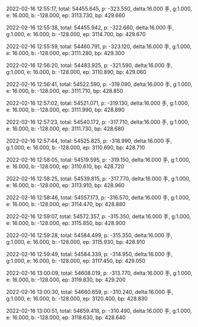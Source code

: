 2022-02-16 12:55:17, total: 54455.645, p: -323.550, delta:16.000 手, g:1.000, e: 16.000, b: -128.000, ep: 3113.730, bp: 429.660

2022-02-16 12:55:38, total: 54455.942, p: -322.660, delta:16.000 手, g:1.000, e: 16.000, b: -128.000, ep: 3114.700, bp: 429.670

2022-02-16 12:55:59, total: 54460.791, p: -323.120, delta:16.000 手, g:1.000, e: 16.000, b: -128.000, ep: 3111.280, bp: 429.300

2022-02-16 12:56:20, total: 54483.925, p: -321.590, delta:16.000 手, g:1.000, e: 16.000, b: -128.000, ep: 3110.890, bp: 429.060

2022-02-16 12:56:41, total: 54522.590, p: -319.090, delta:16.000 手, g:1.000, e: 16.000, b: -128.000, ep: 3111.710, bp: 428.850

2022-02-16 12:57:02, total: 54521.071, p: -319.130, delta:16.000 手, g:1.000, e: 16.000, b: -128.000, ep: 3111.990, bp: 428.890

2022-02-16 12:57:23, total: 54540.172, p: -317.710, delta:16.000 手, g:1.000, e: 16.000, b: -128.000, ep: 3111.730, bp: 428.680

2022-02-16 12:57:44, total: 54525.825, p: -318.990, delta:16.000 手, g:1.000, e: 16.000, b: -128.000, ep: 3110.690, bp: 428.710

2022-02-16 12:58:05, total: 54519.595, p: -319.150, delta:16.000 手, g:1.000, e: 16.000, b: -128.000, ep: 3110.610, bp: 428.720

2022-02-16 12:58:25, total: 54539.815, p: -317.770, delta:16.000 手, g:1.000, e: 16.000, b: -128.000, ep: 3113.910, bp: 428.960

2022-02-16 12:58:46, total: 54557.173, p: -316.570, delta:16.000 手, g:1.000, e: 16.000, b: -128.000, ep: 3114.470, bp: 428.880

2022-02-16 12:59:07, total: 54572.357, p: -315.350, delta:16.000 手, g:1.000, e: 16.000, b: -128.000, ep: 3115.850, bp: 428.900

2022-02-16 12:59:28, total: 54584.499, p: -315.350, delta:16.000 手, g:1.000, e: 16.000, b: -128.000, ep: 3115.930, bp: 428.910

2022-02-16 12:59:49, total: 54584.339, p: -314.950, delta:16.000 手, g:1.000, e: 16.000, b: -128.000, ep: 3117.450, bp: 429.050

2022-02-16 13:00:09, total: 54608.019, p: -313.770, delta:16.000 手, g:1.000, e: 16.000, b: -128.000, ep: 3119.830, bp: 429.200

2022-02-16 13:00:30, total: 54660.659, p: -310.240, delta:16.000 手, g:1.000, e: 16.000, b: -128.000, ep: 3120.400, bp: 428.830

2022-02-16 13:00:51, total: 54659.418, p: -310.490, delta:16.000 手, g:1.000, e: 16.000, b: -128.000, ep: 3118.630, bp: 428.640